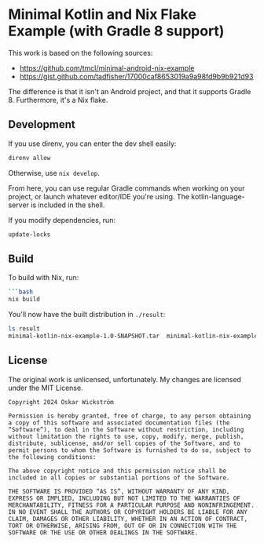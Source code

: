 # Minimal Kotlin and Nix Flake Example (with Gradle 8 support)

This work is based on the following sources:

* https://github.com/tmcl/minimal-android-nix-example
* https://gist.github.com/tadfisher/17000caf8653019a9a98fd9b9b921d93

The difference is that it isn't an Android project, and that it supports Gradle 8. Furthermore, it's a Nix flake.

## Development

If you use direnv, you can enter the dev shell easily:

```bash
direnv allow
```

Otherwise, use `nix develop`.

From here, you can use regular Gradle commands when working on your project, or launch whatever editor/IDE you're using. The kotlin-language-server is included in the shell.

If you modify dependencies, run:

```bash
update-locks
```

## Build

To build with Nix, run:
```bash
```bash
nix build
```

You'll now have the built distribution in `./result`:

```bash
ls result
minimal-kotlin-nix-example-1.0-SNAPSHOT.tar  minimal-kotlin-nix-example-1.0-SNAPSHOT.zip
```

## License

The original work is unlicensed, unfortunately. My changes are licensed under the MIT License.

```
Copyright 2024 Oskar Wickström

Permission is hereby granted, free of charge, to any person obtaining a copy of this software and associated documentation files (the “Software”), to deal in the Software without restriction, including without limitation the rights to use, copy, modify, merge, publish, distribute, sublicense, and/or sell copies of the Software, and to permit persons to whom the Software is furnished to do so, subject to the following conditions:

The above copyright notice and this permission notice shall be included in all copies or substantial portions of the Software.

THE SOFTWARE IS PROVIDED “AS IS”, WITHOUT WARRANTY OF ANY KIND, EXPRESS OR IMPLIED, INCLUDING BUT NOT LIMITED TO THE WARRANTIES OF MERCHANTABILITY, FITNESS FOR A PARTICULAR PURPOSE AND NONINFRINGEMENT. IN NO EVENT SHALL THE AUTHORS OR COPYRIGHT HOLDERS BE LIABLE FOR ANY CLAIM, DAMAGES OR OTHER LIABILITY, WHETHER IN AN ACTION OF CONTRACT, TORT OR OTHERWISE, ARISING FROM, OUT OF OR IN CONNECTION WITH THE SOFTWARE OR THE USE OR OTHER DEALINGS IN THE SOFTWARE.
```
```
